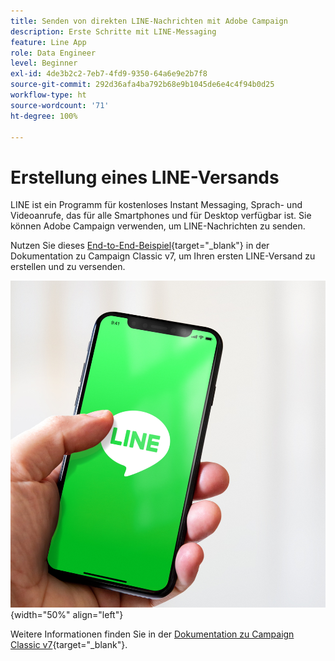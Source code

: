 ```yaml
---
title: Senden von direkten LINE-Nachrichten mit Adobe Campaign
description: Erste Schritte mit LINE-Messaging
feature: Line App
role: Data Engineer
level: Beginner
exl-id: 4de3b2c2-7eb7-4fd9-9350-64a6e9e2b7f8
source-git-commit: 292d36afa4ba792b68e9b1045de6e4c4f94b0d25
workflow-type: ht
source-wordcount: '71'
ht-degree: 100%

---
```


# Erstellung eines LINE-Versands

LINE ist ein Programm für kostenloses Instant Messaging, Sprach- und Videoanrufe, das für alle Smartphones und für Desktop verfügbar ist. Sie können Adobe Campaign verwenden, um LINE-Nachrichten zu senden.

Nutzen Sie dieses [End-to-End-Beispiel](https://experienceleague.adobe.com/docs/campaign-classic/using/sending-messages/line-channel.html?lang=de#example--create-and-send-a-personalized-line-message){target="_blank"} in der Dokumentation zu Campaign Classic v7, um Ihren ersten LINE-Versand zu erstellen und zu versenden.

![](../assets/do-not-localize/LINE-msg.jpeg){width="50%" align="left"}

Weitere Informationen finden Sie in der [Dokumentation zu Campaign Classic v7](https://experienceleague.adobe.com/docs/campaign-classic/using/sending-messages/line-channel.html?lang=de){target="_blank"}.

